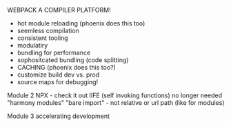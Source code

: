 WEBPACK A COMPILER PLATFORM!

* hot module reloading (phoenix does this too)
* seemless compilation
* consistent tooling
* modulatiry
* bundling for performance
* sophositcated bundling (code splitting)
* CACHING (phoenix does this too?)
* customize build dev vs. prod
* source maps for debugging!

Module 2
NPX - check it out
IIFE (self invoking functions) no longer needed
"harmony modules"
"bare import" - not relative or url path (like for modules)

Module 3 accelerating development


